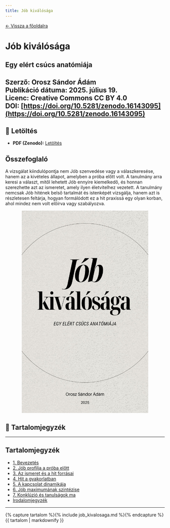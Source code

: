 ```yaml
---
title: Jób kiválósága
---
```


[← Vissza a főoldalra](/)

# Jób kiválósága 
## Egy elért csúcs anatómiája

**Szerző:** Orosz Sándor Ádám  
**Publikáció dátuma:** 2025. július 19.  
**Licenc:** Creative Commons CC BY 4.0  
**DOI:** [https://doi.org/10.5281/zenodo.16143095](https://doi.org/10.5281/zenodo.16143095)
---

## 📄 Letöltés

- **PDF (Zenodo):** [Letöltés](https://doi.org/10.5281/zenodo.16143095)

## Összefoglaló

A vizsgálat kiindulópontja nem Jób szenvedése vagy a válaszkeresése, hanem az a kivételes állapot, amelyben a próba előtt volt. A tanulmány arra keresi a választ, mitől lehetett Jób ennyire kiemelkedő, és honnan szerezhette azt az ismeretet, amely ilyen életvitelhez vezetett. A tanulmány nemcsak Jób hitének belső tartalmát és istenképét vizsgálja, hanem azt is részletesen feltárja, hogyan formálódott ez a hit praxissá egy olyan korban, ahol mindez nem volt előírva vagy szabályozva.

<div style="text-align: center;">
  <img src="cover.jpg" alt="Borítókép" style="width: 400px; height: auto;" />
</div>

## 🧭 Tartalomjegyzék

---

## Tartalomjegyzék

- [1. Bevezetés](#1-bevezetés)
- [2. Jób profilja a próba előtt](#2-jób-profilja-a-próba-előtt)
- [3. Az ismeret és a hit forrásai](#3-az-ismeret-és-a-hit-forrásai)
- [4. Hit a gyakorlatban](#4-hit-a-gyakorlatban)
- [5. A kapcsolat dinamikája](#5-a-kapcsolat-dinamikája)
- [6. Jób maximumának szintézise](#6-jób-maximumának-szintézise)
- [7. Konklúzió és tanulságok ma](#7-konklúzió-és-tanulságok-ma)
- [Irodalomjegyzék](#irodalomjegyzék)

---

{% capture tartalom %}{% include job_kivalosaga.md %}{% endcapture %}
{{ tartalom | markdownify }}
